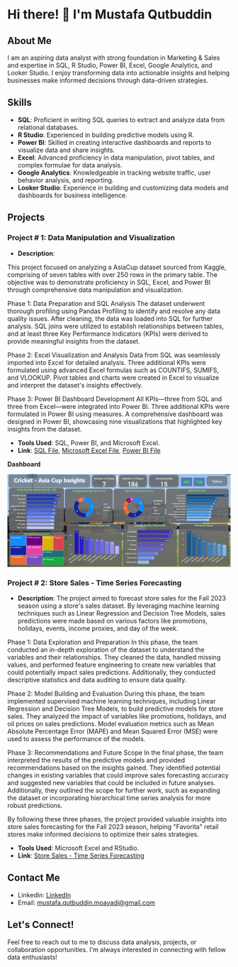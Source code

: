 # Hi there! 👋 I'm Mustafa Qutbuddin

## About Me
I am an aspiring data analyst with strong foundation in Marketing & Sales and expertise in SQL, R Studio, Power BI, Excel, Google Analytics, and Looker Studio. I enjoy transforming data into actionable insights and helping businesses make informed decisions through data-driven strategies.





## Skills

- **SQL**: Proficient in writing SQL queries to extract and analyze data from relational databases.
- **R Studio**: Experienced in building predictive models using R.
- **Power BI**: Skilled in creating interactive dashboards and reports to visualize data and share insights.
- **Excel**: Advanced proficiency in data manipulation, pivot tables, and complex formulae for data analysis.
- **Google Analytics**: Knowledgeable in tracking website traffic, user behavior analysis, and reporting.
- **Looker Studio**: Experience in building and customizing data models and dashboards for business intelligence.

## Projects

### Project # 1: Data Manipulation and Visualization

- **Description**:

This project focused on analyzing a AsiaCup dataset sourced from Kaggle, comprising of seven tables with over 250 rows in the primary table. The objective was to demonstrate proficiency in SQL, Excel, and Power BI through comprehensive data manipulation and visualization.

Phase 1: Data Preparation and SQL Analysis
The dataset underwent thorough profiling using Pandas Profiling to identify and resolve any data quality issues. After cleaning, the data was loaded into SQL for further analysis. SQL joins were utilized to establish relationships between tables, and at least three Key Performance Indicators (KPIs) were derived to provide meaningful insights from the dataset.

Phase 2: Excel Visualization and Analysis
Data from SQL was seamlessly imported into Excel for detailed analysis. Three additional KPIs were formulated using advanced Excel formulas such as COUNTIFS, SUMIFS, and VLOOKUP. Pivot tables and charts were created in Excel to visualize and interpret the dataset's insights effectively.

Phase 3: Power BI Dashboard Development
All KPIs—three from SQL and three from Excel—were integrated into Power BI. Three additional KPIs were formulated in Power BI using measures. A comprehensive dashboard was designed in Power BI, showcasing nine visualizations that highlighted key insights from the dataset.


- **Tools Used**: SQL, Power BI, and Microsoft Excel.
- **Link**: [SQL File](DMV_Term_Project.sql), [Microsoft Excel File](DMV_TermProject_ExcelFile.xlsx), [Power BI File](https://github.com/MustafaQutbuddin53/Data-Analytics/blob/4028e9e90aaa95a67e2cc2fbc98e83b5c8cca783/DMV_Term_Project%20PBI%20File.pbix)


**Dashboard**

![Alt Text](https://github.com/MustafaQutbuddin53/Data-Analytics/blob/5ca212e648957350f3002521864ab0b0a3a0a51e/DMV%20Dashboard.png)
  


### Project # 2: Store Sales - Time Series Forecasting

- **Description**:
The project aimed to forecast store sales for the Fall 2023 season using a store's sales dataset. By leveraging machine learning techniques such as Linear Regression and Decision Tree Models, sales predictions were made based on various factors like promotions, holidays, events, income proxies, and day of the week.

Phase 1: Data Exploration and Preparation 
In this phase, the team conducted an in-depth exploration of the dataset to understand the variables and their relationships. They cleaned the data, handled missing values, and performed feature engineering to create new variables that could potentially impact sales predictions. Additionally, they conducted descriptive statistics and data auditing to ensure data quality.

Phase 2: Model Building and Evaluation 
During this phase, the team implemented supervised machine learning techniques, including Linear Regression and Decision Tree Models, to build predictive models for store sales. They analyzed the impact of variables like promotions, holidays, and oil prices on sales predictions. Model evaluation metrics such as Mean Absolute Percentage Error (MAPE) and Mean Squared Error (MSE) were used to assess the performance of the models.

Phase 3: Recommendations and Future Scope 
In the final phase, the team interpreted the results of the predictive models and provided recommendations based on the insights gained. They identified potential changes in existing variables that could improve sales forecasting accuracy and suggested new variables that could be included in future analyses. Additionally, they outlined the scope for further work, such as expanding the dataset or incorporating hierarchical time series analysis for more robust predictions.

By following these three phases, the project provided valuable insights into store sales forecasting for the Fall 2023 season, helping "Favorita" retail stores make informed decisions to optimize their sales strategies.
- **Tools Used**: Microsoft Excel and RStudio.
- **Link**: [Store Sales - Time Series Forecasting](Group_22_Fall23_AAMD.pdf)

## Contact Me

- LinkedIn: [LinkedIn](https://www.linkedin.com/in/mustafa53/)
- Email: mustafa.qutbuddin.moayadi@gmail.com

## Let's Connect!

Feel free to reach out to me to discuss data analysis, projects, or collaboration opportunities. I'm always interested in connecting with fellow data enthusiasts!
